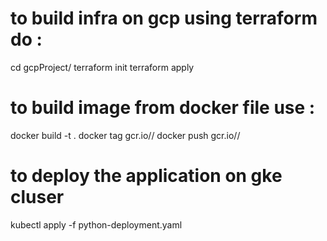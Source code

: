 # to build infra on gcp using terraform do : 


cd gcpProject/
terraform init
terraform apply

# to build image from docker file use :

docker build -t <img-name> .
docker tag <img-name> gcr.io/<project-id>/<img-name>
docker push gcr.io/<project-id>/<img-name>
  
# to deploy the application on gke cluser 
  
 kubectl apply -f python-deployment.yaml
